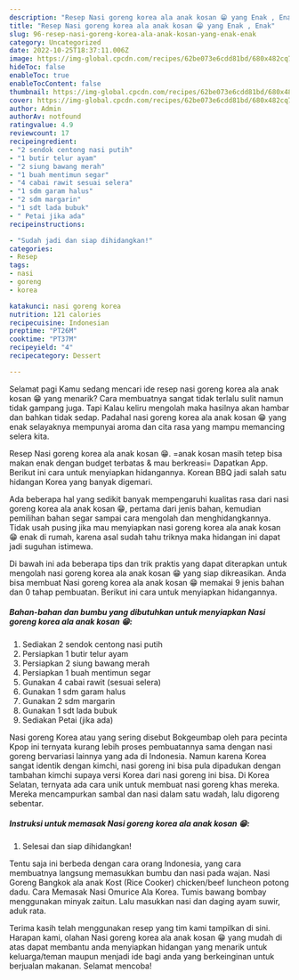 ```yaml
---
description: "Resep Nasi goreng korea ala anak kosan 😁 yang Enak , Enak"
title: "Resep Nasi goreng korea ala anak kosan 😁 yang Enak , Enak"
slug: 96-resep-nasi-goreng-korea-ala-anak-kosan-yang-enak-enak
category: Uncategorized
date: 2022-10-25T18:37:11.006Z
image: https://img-global.cpcdn.com/recipes/62be073e6cdd81bd/680x482cq70/nasi-goreng-korea-ala-anak-kosan-foto-resep-utama.jpg
hideToc: false
enableToc: true
enableTocContent: false
thumbnail: https://img-global.cpcdn.com/recipes/62be073e6cdd81bd/680x482cq70/nasi-goreng-korea-ala-anak-kosan-foto-resep-utama.jpg
cover: https://img-global.cpcdn.com/recipes/62be073e6cdd81bd/680x482cq70/nasi-goreng-korea-ala-anak-kosan-foto-resep-utama.jpg
author: Admin
authorAv: notfound
ratingvalue: 4.9
reviewcount: 17
recipeingredient:
- "2 sendok centong nasi putih"
- "1 butir telur ayam"
- "2 siung bawang merah"
- "1 buah mentimun segar"
- "4 cabai rawit sesuai selera"
- "1 sdm garam halus"
- "2 sdm margarin"
- "1 sdt lada bubuk"
- " Petai jika ada"
recipeinstructions:

- "Sudah jadi dan siap dihidangkan!"
categories:
- Resep
tags:
- nasi
- goreng
- korea

katakunci: nasi goreng korea 
nutrition: 121 calories
recipecuisine: Indonesian
preptime: "PT26M"
cooktime: "PT37M"
recipeyield: "4"
recipecategory: Dessert

---
```



Selamat pagi Kamu sedang mencari ide resep nasi goreng korea ala anak kosan 😁 yang menarik? Cara membuatnya sangat tidak terlalu sulit namun tidak gampang juga. Tapi Kalau keliru mengolah maka hasilnya akan hambar dan bahkan tidak sedap. Padahal nasi goreng korea ala anak kosan 😁 yang enak selayaknya mempunyai aroma dan cita rasa yang mampu memancing selera kita.


Resep Nasi goreng korea ala anak kosan 😁. =anak kosan masih tetep bisa makan enak dengan budget terbatas &amp; mau berkreasi= Dapatkan App. Berikut ini cara untuk menyiapkan hidangannya. Korean BBQ jadi salah satu hidangan Korea yang banyak digemari.

Ada beberapa hal yang sedikit banyak mempengaruhi kualitas rasa dari nasi goreng korea ala anak kosan 😁, pertama dari jenis bahan, kemudian pemilihan bahan segar sampai cara mengolah dan menghidangkannya. Tidak usah pusing jika mau menyiapkan nasi goreng korea ala anak kosan 😁 enak di rumah, karena asal sudah tahu triknya maka hidangan ini dapat jadi suguhan istimewa.


Di bawah ini ada beberapa tips dan trik praktis yang dapat diterapkan untuk mengolah nasi goreng korea ala anak kosan 😁 yang siap dikreasikan. Anda bisa membuat Nasi goreng korea ala anak kosan 😁 memakai 9 jenis bahan dan 0 tahap pembuatan. Berikut ini cara untuk menyiapkan hidangannya.

<!--inarticleads1-->

##### Bahan-bahan dan bumbu yang dibutuhkan untuk menyiapkan Nasi goreng korea ala anak kosan 😁:

1. Sediakan 2 sendok centong nasi putih
1. Persiapkan 1 butir telur ayam
1. Persiapkan 2 siung bawang merah
1. Persiapkan 1 buah mentimun segar
1. Gunakan 4 cabai rawit (sesuai selera)
1. Gunakan 1 sdm garam halus
1. Gunakan 2 sdm margarin
1. Gunakan 1 sdt lada bubuk
1. Sediakan  Petai (jika ada)


Nasi goreng Korea atau yang sering disebut Bokgeumbap oleh para pecinta Kpop ini ternyata kurang lebih proses pembuatannya sama dengan nasi goreng bervariasi lainnya yang ada di Indonesia. Namun karena Korea sangat identik dengan kimchi, nasi goreng ini bisa pula dipadukan dengan tambahan kimchi supaya versi Korea dari nasi goreng ini bisa. Di Korea Selatan, ternyata ada cara unik untuk membuat nasi goreng khas mereka. Mereka mencampurkan sambal dan nasi dalam satu wadah, lalu digoreng sebentar. 

<!--inarticleads2-->

##### Instruksi untuk memasak Nasi goreng korea ala anak kosan 😁:


1. Selesai dan siap dihidangkan!

Tentu saja ini berbeda dengan cara orang Indonesia, yang cara membuatnya langsung memasukkan bumbu dan nasi pada wajan. Nasi Goreng Bangkok ala anak Kost (Rice Cooker) chicken/beef luncheon potong dadu. Cara Memasak Nasi Omurice Ala Korea. Tumis bawang bombay menggunakan minyak zaitun. Lalu masukkan nasi dan daging ayam suwir, aduk rata. 

Terima kasih telah menggunakan resep yang tim kami tampilkan di sini. Harapan kami, olahan Nasi goreng korea ala anak kosan 😁 yang mudah di atas dapat membantu anda menyiapkan hidangan yang menarik untuk keluarga/teman maupun menjadi ide bagi anda yang berkeinginan untuk berjualan makanan. Selamat mencoba!
